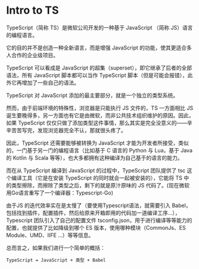 # Intro to TS

TypeScript（简称 TS）是微软公司开发的一种基于 JavaScript （简称 JS）语言的编程语言。

它的目的并不是创造一种全新语言，而是增强 JavaScript 的功能，使其更适合多人合作的企业级项目。

TypeScript 可以看成是 JavaScript 的超集（superset），即它继承了后者的全部语法，所有 JavaScript 脚本都可以当作 TypeScript 脚本（但是可能会报错），此外它再增加了一些自己的语法。

TypeScript 对 JavaScript 添加的最主要部分，就是一个独立的类型系统。

然而，由于前端环境的特殊性，浏览器是只能执行 JS 文件的，TS 一方面相比 JS 诞生要晚得多，另一方面也有它是由微软，而非公共技术组织维护的原因。因此，如果 TypeScript 仅仅只做了添加类型这件事情，那么其实是完全没意义的——辛辛苦苦写完，发现浏览器完全不认，那就很头疼了。

因此，TypeScript 还需要能够被转换为 JavaScript 才能为开发者所接受，类似的，一门基于另一门的编程语言（比如基于 C 语言的 Python 与 Lua，基于 Java 的 Kotlin 与 Scala 等等），也大多都拥有这种编译为自己基于的语言的能力。

而在从 TypeScript 编译到 JavaScript 的过程中，TypeScript 团队提供了 tsc 这个编译工具（它是在安装 TypeScript 的同时就会一起被安装的），它能将 TS 中的类型擦除，而擦除了类型之后，剩下的就是原汁原味的 JS 代码了。(现在微软用Go语言重写了一个编译器：Typescript-Go)

由于JS 的迭代效率实在是太慢了（要使用Typescript语法，就需要引入 Babel，包括找到插件，配置插件，然后给原来开箱即用的代码加一道编译工序...），Typescript 团队引入了自己的配置文件 tsconfig.json，用于进行编译等等能力的配置，也就提供了比如降级到哪个 ES 版本，使用哪种模块（CommonJs、ES Module、UMD、IIFE ...）等等信息。

总而言之，如果我们进行一个简单的概括：

`TypeScript = JavaScript + 类型 + Babel`



































































































































































































































































































































